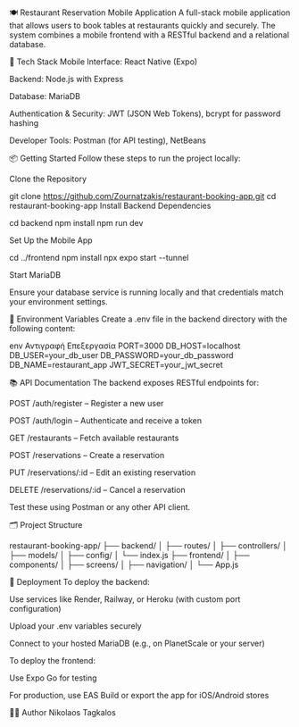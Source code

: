 🍽️ Restaurant Reservation Mobile Application
A full-stack mobile application that allows users to book tables at restaurants quickly and securely. The system combines a mobile frontend with a RESTful backend and a relational database.


🧰 Tech Stack
Mobile Interface: React Native (Expo)

Backend: Node.js with Express

Database: MariaDB

Authentication & Security: JWT (JSON Web Tokens), bcrypt for password hashing

Developer Tools: Postman (for API testing), NetBeans


📦 Getting Started
Follow these steps to run the project locally:

Clone the Repository

git clone https://github.com/Zournatzakis/restaurant-booking-app.git
cd restaurant-booking-app
Install Backend Dependencies

cd backend
npm install
npm run dev

Set Up the Mobile App

cd ../frontend
npm install
npx expo start --tunnel

Start MariaDB

Ensure your database service is running locally and that credentials match your environment settings.


🔐 Environment Variables
Create a .env file in the backend directory with the following content:

env
Αντιγραφή
Επεξεργασία
PORT=3000
DB_HOST=localhost
DB_USER=your_db_user
DB_PASSWORD=your_db_password
DB_NAME=restaurant_app
JWT_SECRET=your_jwt_secret

📚 API Documentation
The backend exposes RESTful endpoints for:

POST /auth/register – Register a new user

POST /auth/login – Authenticate and receive a token

GET /restaurants – Fetch available restaurants

POST /reservations – Create a reservation

PUT /reservations/:id – Edit an existing reservation

DELETE /reservations/:id – Cancel a reservation

Test these using Postman or any other API client.

🗂️ Project Structure

restaurant-booking-app/
├── backend/
│   ├── routes/
│   ├── controllers/
│   ├── models/
│   ├── config/
│   └── index.js
├── frontend/
│   ├── components/
│   ├── screens/
│   ├── navigation/
│   └── App.js

🚀 Deployment
To deploy the backend:

Use services like Render, Railway, or Heroku (with custom port configuration)

Upload your .env variables securely

Connect to your hosted MariaDB (e.g., on PlanetScale or your server)

To deploy the frontend:

Use Expo Go for testing

For production, use EAS Build or export the app for iOS/Android stores

🧑‍💻 Author
Nikolaos Tagkalos